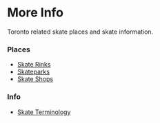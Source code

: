 # More Info

Toronto related skate places and skate information.

### Places

- <a href="https://cloud8skate.com/more/skate-rinks">Skate Rinks</a>
- <a href="https://cloud8skate.com/more/skateparks">Skateparks</a>
- <a href="https://cloud8skate.com/more/skate-shops">Skate Shops</a>

### Info

- <a href="https://cloud8skate.com/more/skate-terminology">Skate Terminology</a>
